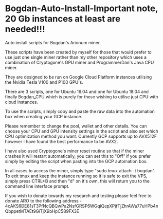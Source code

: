 # Bogdan-Auto-Install-Important note, 20 Gb instances at least are needed!!!

Auto install scripts for Bogdan's Arionum miner

These scripts have been created by myself for those that would prefer to use just one single miner rather than my other repository which uses a combination of Cryptogone's GPU miner and ProgrammerDan's Java CPU miner.

They are designed to be run on Google Cloud Platform instances utilising the Nvidia Tesla V100 and P100 GPU's.

There are 3 scripts, one for Ubuntu 16.04 and one for Ubuntu 18.04 and finally Bogdan_CPU which is purely for those wishing to utilise just CPU with cloud instances.

To use the scripts, simply copy and paste the raw data into the automation box when creating your GCP instance.

Please remember to change the pool, wallet and other details. You can choose your CPU and GPU intensity settings in the script and also set which CPU optimization method you want. Currently GCP supports up to AVX512F however I have found the best performance to be AVX2.

I have also used Cryptogone's miner reset routine so that if the miner crashes it will restart automatically, you can set this to "Off" if you prefer simply by editing the script when pasting into the GCP automation box.

In all cases to access the miner, simply type "sudo tmux attach -t bogdan". To exit tmux and keep the instance running so it is safe to exit the VPS, simply press CTRL+B and then "d" on it's own, this will return you to the command line interface prompt.

If you wish to donate towards my research and testing please feel free to donate ARO to the following address -
4cAKS6DE81sT3PfNcQBQwPa2NsfGRSP6WGqiQepXPjfTjZhrAWa77uHPb4nQbppetMTAEt9GiTjX9bHpC589FX3E
